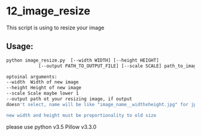 # 12_image_resize
This script is using to resize your image

## Usage:

```sh
python image_resize.py  [--width WIDTH] [--height HEIGHT] 
            [--output PATH_TO_OUTPUT_FILE] [--scale SCALE] path_to_image

optoinal arguments:
--width  Width of new image
--height Height of new image
--scale Scale maybe lower 1 
--output path ot your resizing image, if output
doesn't select, name will be like "image_name__widthxheight.jpg" for jpg.

new width and height must be proportionality to old size


```

please use python v3.5
           Pillow v3.3.0